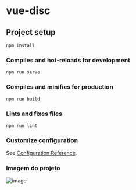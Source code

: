# vue-disc

## Project setup
```
npm install
```

### Compiles and hot-reloads for development
```
npm run serve
```

### Compiles and minifies for production
```
npm run build
```

### Lints and fixes files
```
npm run lint
```

### Customize configuration
See [Configuration Reference](https://cli.vuejs.org/config/).

### Imagem do projeto 

![image](https://user-images.githubusercontent.com/71042131/142690112-467e3d3a-2e5e-4282-8afc-566312118d6c.png)

